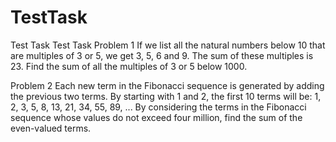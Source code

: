 # TestTask
Test Task
Test Task
Problem 1
If we list all the natural numbers below 10 that are multiples of 3 or 5,
we get 3, 5, 6 and 9. The sum of these multiples is 23. Find the sum of
all the multiples of 3 or 5 below 1000.


Problem 2
Each new term in the Fibonacci sequence is generated by adding the previous two terms.
By starting with 1 and 2, the first 10 terms will be:
1, 2, 3, 5, 8, 13, 21, 34, 55, 89, ... 
By considering the terms in the Fibonacci sequence whose values do not exceed four million,
find the sum of the even-valued terms.
